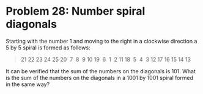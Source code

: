 # Problem 28: Number spiral diagonals

Starting with the number 1 and moving to the right in a clockwise
direction a 5 by 5 spiral is formed as follows: 

>   21 22 23 24 25 
>   20  7  8  9 10 
>   19  6  1  2 11 
>   18  5  4  3 12
>   17 16 15 14 13 

It can be verified that the sum of the numbers on the diagonals is 101. What
is the sum of the numbers on the diagonals in a 1001 by 1001 spiral formed in
the same way?
